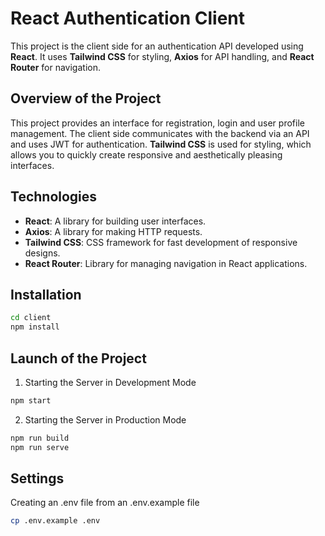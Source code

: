 # React Authentication Client

This project is the client side for an authentication API developed using **React**. It uses **Tailwind CSS** for styling, **Axios** for API handling, and **React Router** for navigation.

## Overview of the Project

This project provides an interface for registration, login and user profile management. The client side communicates with the backend via an API and uses JWT for authentication. **Tailwind CSS** is used for styling, which allows you to quickly create responsive and aesthetically pleasing interfaces.

## Technologies

- **React**: A library for building user interfaces.
- **Axios**: A library for making HTTP requests.
- **Tailwind CSS**: CSS framework for fast development of responsive designs.
- **React Router**: Library for managing navigation in React applications.

## Installation

```bash
cd client
npm install
```

## Launch of the Project
1. Starting the Server in Development Mode

```bash
npm start
```
2. Starting the Server in Production Mode

 ```bash
npm run build
npm run serve
 ```
 
## Settings
 Creating an .env file from an .env.example file

```bash
cp .env.example .env
```
